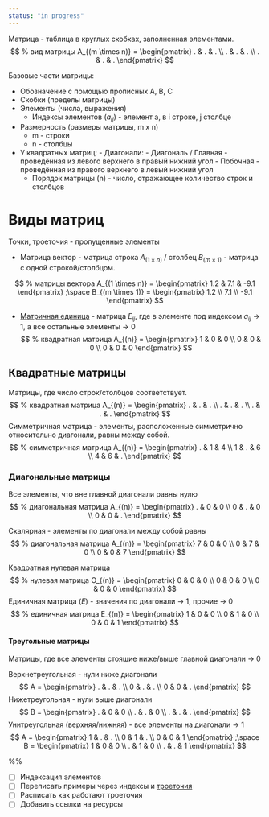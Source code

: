 ```yaml
---
status: "in progress"
---
```


Матрица - таблица в круглых скобках, заполненная элементами.
$$
% вид матрицы
A_{(m \times n)} =
\begin{pmatrix}
. & . & . \\
. & . & . \\
. & . & .
\end{pmatrix}
$$

Базовые части матрицы:
- Обозначение с помощью прописных A, B, C
- Скобки (пределы матрицы)
- Элементы (числа, выражения)
	- Индексы элементов $(a_{ij})$ - элемент a, в i строке, j столбце
- Размерность (размеры матрицы, m x n)
	- m - строки
	- n - столбцы
- У квадратных матриц:
	  - Диагонали:
		- Диагональ / Главная - проведённая из левого верхнего в правый нижний угол
		- Побочная - проведённая из правого верхнего в левый нижний угол
	- Порядок матрицы (n) - число, отражающее количество строк и столбцов

# Виды матриц
Точки, троеточия - пропущенные элементы
- Матрица вектор - матрица строка $A_{(1 \times n)}$ / столбец $B_{(m \times 1)}$ - матрица с одной строкой/столбцом.

$$
% матрицы вектора
A_{(1 \times n)} =
\begin{pmatrix}
1.2 & 7.1 & -9.1
\end{pmatrix}
;\space
B_{(m \times 1)} =
\begin{pmatrix}
1.2  \\
7.1 \\
-9.1
\end{pmatrix}
$$
- [Матричная единица](https://mycod.net/index.php/showmath/index/71) - матрица $E_{ij}$, где в элементе под индексом $a_{ij}$ -> 1, а все остальные элементы -> 0
$$
% квадратная матрица
A_{(n)} =
\begin{pmatrix}
1 & 0 & 0 \\
0 & 0 & 0 \\
0 & 0 & 0
\end{pmatrix}
$$
## Квадратные матрицы
Матрицы, где число строк/столбцов соответствует.
$$
% квадратная матрица
A_{(n)} =
\begin{pmatrix}
. & . & . \\
. & . & . \\
. & . & .
\end{pmatrix}
$$
Симметричная матрица - элементы, расположенные симметрично относительно диагонали, равны между собой.
$$
% симметричная матрица
A_{(n)} =
\begin{pmatrix}
. & 1 & 4 \\
1 & . & 6 \\
4 & 6 & .
\end{pmatrix}
$$
### Диагональные матрицы
Все элементы, что вне главной диагонали равны нулю
$$
% диагональная матрица
A_{(n)} =
\begin{pmatrix}
. & 0 & 0 \\
0 & . & 0 \\
0 & 0 & .
\end{pmatrix}
$$

Скалярная - элементы по диагонали между собой равны
$$
% диагональная матрица
A_{(n)} =
\begin{pmatrix}
7 & 0 & 0 \\
0 & 7 & 0 \\
0 & 0 & 7
\end{pmatrix}
$$

Квадратная нулевая матрица
$$
% нулевая матрица
O_{(n)} =
\begin{pmatrix}
0 & 0 & 0 \\
0 & 0 & 0 \\
0 & 0 & 0
\end{pmatrix}
$$
Единичная матрица $(E)$ - значения по диагонали -> 1, прочие -> 0
$$
% единичная матрица
E_{(n)} =
\begin{pmatrix}
1 & 0 & 0 \\
0 & 1 & 0 \\
0 & 0 & 1
\end{pmatrix}
$$
#### Треугольные матрицы
Матрицы, где все элементы стоящие ниже/выше главной диагонали -> 0

Верхнетреугольная - нули ниже диагонали
$$
A =
\begin{pmatrix}
. & . & . \\
0 & . & . \\
0 & 0 & .
\end{pmatrix}
$$
Нижетреугольная - нули выше диагонали
$$
B =
\begin{pmatrix}
. & 0 & 0 \\
. & . & 0 \\
. & . & .
\end{pmatrix}
$$
Унитреугольная (верхняя/нижняя) - все элементы на диагонали -> 1
$$
A =
\begin{pmatrix}
1 & . & . \\
0 & 1 & . \\
0 & 0 & 1
\end{pmatrix}
;\space
B =
\begin{pmatrix}
1 & 0 & 0 \\
. & 1 & 0 \\
. & . & 1
\end{pmatrix}
$$


%%
- [ ] Индексация элементов
- [ ] Переписать примеры через индексы и [троеточия](https://latex-tutorial.com/ellipses-in-latex/#:~:text=LaTeX%20Ellipsis%20in%20Text%20Mode,unfinished%20impression%2C%20or%20missing%20words.)
- [ ] Расписать как работают троеточия
- [ ] Добавить ссылки на ресурсы